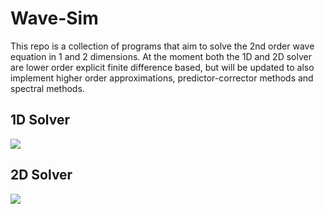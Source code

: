 # Wave-Sim
This repo is a collection of programs that aim to solve the 2nd order wave equation in 1 and 2 dimensions. At the moment both the 1D and 2D solver are lower order explicit finite difference based, but will be updated to also implement higher order approximations, predictor-corrector methods and spectral methods. 

## 1D Solver
![](https://github.com/pnkchor/Wave-Sim/blob/main/1Danim.gif)

## 2D Solver
![](https://github.com/pnkchor/Wave-Sim/blob/main/2Doutput.PNG)
